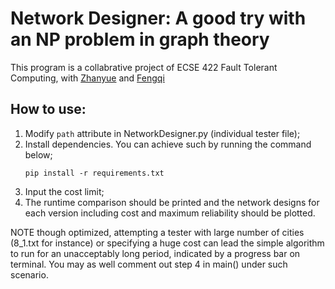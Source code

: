 # Network Designer: A good try with an NP problem in graph theory
This program is a collabrative project of ECSE 422 Fault Tolerant Computing, with [Zhanyue](https://github.com/ZhanyueZ) and [Fengqi](https://github.com/fengqiz)

## How to use:
1. Modify `path` attribute in NetworkDesigner.py (individual tester file);
2. Install dependencies. You can achieve such by running the command below;
    ```
    pip install -r requirements.txt
    ```
3. Input the cost limit;
4. The runtime comparison should be printed and the network designs for each version including cost and 
   maximum reliability should be plotted.

NOTE though optimized, attempting a tester with large number of cities (8_1.txt for instance) or specifying 
a huge cost can lead the simple algorithm to run for an unacceptably long period, indicated by a progress 
bar on terminal. You may as well comment out step 4 in main() under such scenario.